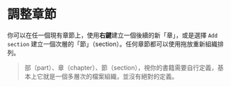 # 調整章節

你可以在任一個現有章節上，使用**右鍵**建立一個後續的新「章」，或是選擇 `Add section` 建立一個次層的「節」（section）。任何章節都可以使用拖放重新組織排列。

> 部（part）、章（chapter）、節（section），視你的書籍需要自行定義，基本上它就是一個多層次的檔案組織，並沒有絕對的定義。